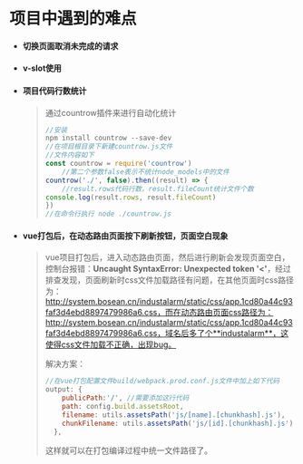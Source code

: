 # 项目中遇到的难点

- #### 切换页面取消未完成的请求

- #### **v-slot使用**

- #### 项目代码行数统计

  > 通过countrow插件来进行自动化统计
  >
  > ```javascript
  > //安装
  > npm install countrow --save-dev
  > //在项目根目录下新建countrow.js文件
  > //文件内容如下
  > const countrow = require('countrow')
  > 	//第二个参数false表示不统计node_models中的文件
  > countrow('./', false).then((result) => {
  >     //result.rows代码行数，result.fileCount统计文件个数
  > console.log(result.rows, result.fileCount) 
  > })
  > //在命令行执行 node ./countrow.js
  > ```
  >
  > 

- #### vue打包后，在动态路由页面按下刷新按钮，页面空白现象

  > vue项目打包后，进入动态路由页面，然后进行刷新会发现页面空白，控制台报错：**Uncaught SyntaxError: Unexpected token '<'**，经过排查发现，页面刷新时css文件加载路径有问题，在其他页面时css路径为：http://system.bosean.cn/industalarm/static/css/app.1cd80a44c93faf3d4ebd8897479986a6.css，而在动态路由页面css路径为：http://system.bosean.cn/industalarm/static/css/app.1cd80a44c93faf3d4ebd8897479986a6.css，域名后多了个**industalarm**，这使得css文件加载不正确，出现bug。
  >
  > 解决方案：
  >
  > ```javascript
  > //在vue打包配置文件build/webpack.prod.conf.js文件中加上如下代码
  > output: {
  >     publicPath:'/', //需要添加这行代码
  >     path: config.build.assetsRoot,
  >     filename: utils.assetsPath('js/[name].[chunkhash].js'),
  >     chunkFilename: utils.assetsPath('js/[id].[chunkhash].js')
  >   },
  > ```
  >
  > 这样就可以在打包编译过程中统一文件路径了。





